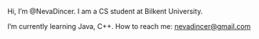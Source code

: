 Hi, I’m @NevaDincer. I am a CS student at Bilkent University.

  I’m currently learning Java, C++.
 How to reach me: nevadincer@gmail.com

<!---
NevaDincer/NevaDincer is a ✨ special ✨ repository because its `README.md` (this file) appears on your GitHub profile.
You can click the Preview link to take a look at your changes.
--->
